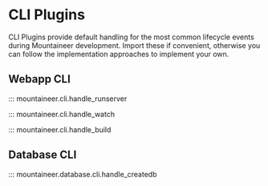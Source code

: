 # CLI Plugins

CLI Plugins provide default handling for the most common lifecycle events during Mountaineer development. Import these if convenient, otherwise you can follow the implementation approaches to implement your own.

## Webapp CLI

::: mountaineer.cli.handle_runserver

::: mountaineer.cli.handle_watch

::: mountaineer.cli.handle_build

## Database CLI

::: mountaineer.database.cli.handle_createdb
